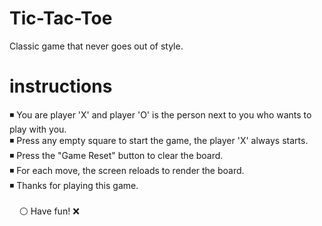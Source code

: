 # Tic-Tac-Toe
Classic game that never goes out of style.

# instructions

◾ You are player 'X' and player 'O' is the person next to you who wants to play with you.<br>
◾ Press any empty square to start the game, the player 'X' always starts.<br>
◾ Press the "Game Reset" button to clear the board.<br>
◾ For each move, the screen reloads to render the board. <br>
◾ Thanks for playing this game.<br>
<br>
&nbsp;&nbsp;&nbsp;&nbsp;⚪ Have fun! ❌
